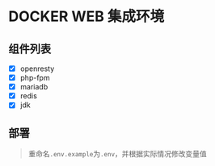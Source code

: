 # DOCKER WEB 集成环境

## 组件列表

- [x] openresty
- [x] php-fpm
- [x] mariadb
- [x] redis
- [x] jdk

## 部署

> 重命名`.env.example`为`.env`，并根据实际情况修改变量值
